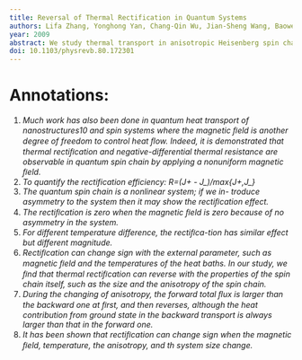 ```yaml
---
title: Reversal of Thermal Rectification in Quantum Systems
authors: Lifa Zhang, Yonghong Yan, Chang-Qin Wu, Jian-Sheng Wang, Baowen Li
year: 2009
abstract: We study thermal transport in anisotropic Heisenberg spin chains using the quantum master equation. It is found that thermal rectification changes sign when the external homogeneous magnetic field is varied. This reversal also occurs when the magnetic field becomes inhomogeneous. Moreover, we can tune the reversal of rectification by temperatures of the heat baths, the anisotropy, and size of the spin chains.
doi: 10.1103/physrevb.80.172301
---
```


# Annotations:
1. *Much work has also been done in quantum heat transport of nanostructures10 and spin systems where the magnetic ﬁeld is another degree of freedom to control heat ﬂow. Indeed, it is demonstrated that thermal rectiﬁcation and negative-differential thermal resistance are observable in quantum spin chain by applying a nonuniform magnetic ﬁeld.*
2. *To quantify the rectification efficiency: R=(J+ - J_)/max{J+,J_}*
3. *The quantum spin chain is a nonlinear system; if we in- troduce asymmetry to the system then it may show the rectiﬁcation effect.*
4. *The rectiﬁcation is zero when the magnetic ﬁeld is zero because of no asymmetry in the system.*
5. *For different temperature difference, the rectiﬁca-tion has similar effect but different magnitude.*
6. *Rectiﬁcation can change sign with the external parameter, such as magnetic ﬁeld and the temperatures of the heat baths. In our study, we ﬁnd that thermal rectiﬁcation can reverse with the properties of the spin chain itself, such as the size and the anisotropy of the spin chain.*
7. *During the changing of anisotropy, the forward total ﬂux is larger than the backward one at ﬁrst, and then reverses, although the heat contribution from ground state in the backward transport is always larger than that in the forward one.*
8. *It has been shown that rectiﬁcation can change sign when the magnetic ﬁeld, temperature, the anisotropy, and th system size change.*


